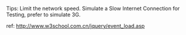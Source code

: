 
Tips:
Limit the network speed. Simulate a Slow Internet Connection for Testing, prefer to simulate 3G.

ref:
http://www.w3school.com.cn/jquery/event_load.asp
